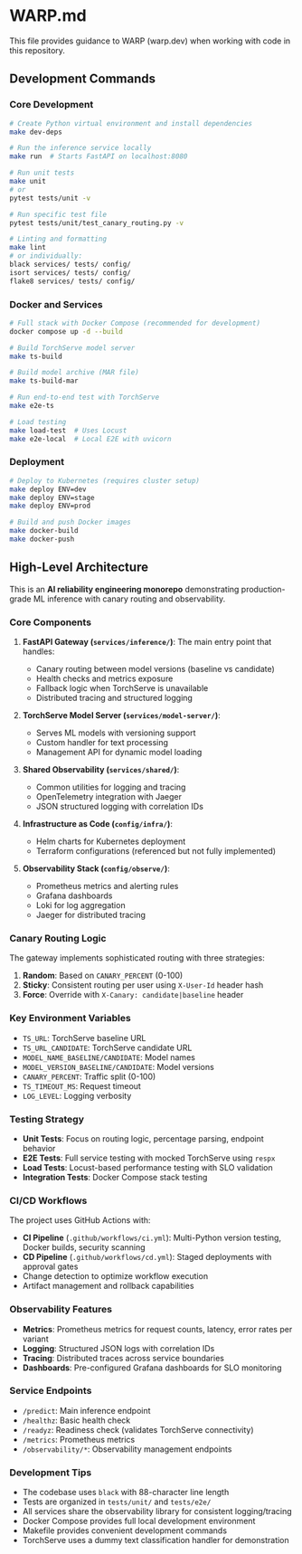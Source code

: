 # WARP.md

This file provides guidance to WARP (warp.dev) when working with code in this repository.

## Development Commands

### Core Development
```bash
# Create Python virtual environment and install dependencies
make dev-deps

# Run the inference service locally
make run  # Starts FastAPI on localhost:8080

# Run unit tests
make unit
# or
pytest tests/unit -v

# Run specific test file
pytest tests/unit/test_canary_routing.py -v

# Linting and formatting
make lint
# or individually:
black services/ tests/ config/
isort services/ tests/ config/
flake8 services/ tests/ config/
```

### Docker and Services
```bash
# Full stack with Docker Compose (recommended for development)
docker compose up -d --build

# Build TorchServe model server
make ts-build

# Build model archive (MAR file)
make ts-build-mar

# Run end-to-end test with TorchServe
make e2e-ts

# Load testing
make load-test  # Uses Locust
make e2e-local  # Local E2E with uvicorn
```

### Deployment
```bash
# Deploy to Kubernetes (requires cluster setup)
make deploy ENV=dev
make deploy ENV=stage
make deploy ENV=prod

# Build and push Docker images
make docker-build
make docker-push
```

## High-Level Architecture

This is an **AI reliability engineering monorepo** demonstrating production-grade ML inference with canary routing and observability.

### Core Components

1. **FastAPI Gateway (`services/inference/`)**: The main entry point that handles:
   - Canary routing between model versions (baseline vs candidate)
   - Health checks and metrics exposure
   - Fallback logic when TorchServe is unavailable
   - Distributed tracing and structured logging

2. **TorchServe Model Server (`services/model-server/`)**: 
   - Serves ML models with versioning support
   - Custom handler for text processing
   - Management API for dynamic model loading

3. **Shared Observability (`services/shared/`)**: 
   - Common utilities for logging and tracing
   - OpenTelemetry integration with Jaeger
   - JSON structured logging with correlation IDs

4. **Infrastructure as Code (`config/infra/`)**:
   - Helm charts for Kubernetes deployment
   - Terraform configurations (referenced but not fully implemented)

5. **Observability Stack (`config/observe/`)**:
   - Prometheus metrics and alerting rules
   - Grafana dashboards
   - Loki for log aggregation
   - Jaeger for distributed tracing

### Canary Routing Logic

The gateway implements sophisticated routing with three strategies:
1. **Random**: Based on `CANARY_PERCENT` (0-100)
2. **Sticky**: Consistent routing per user using `X-User-Id` header hash
3. **Force**: Override with `X-Canary: candidate|baseline` header

### Key Environment Variables

- `TS_URL`: TorchServe baseline URL
- `TS_URL_CANDIDATE`: TorchServe candidate URL  
- `MODEL_NAME_BASELINE/CANDIDATE`: Model names
- `MODEL_VERSION_BASELINE/CANDIDATE`: Model versions
- `CANARY_PERCENT`: Traffic split (0-100)
- `TS_TIMEOUT_MS`: Request timeout
- `LOG_LEVEL`: Logging verbosity

### Testing Strategy

- **Unit Tests**: Focus on routing logic, percentage parsing, endpoint behavior
- **E2E Tests**: Full service testing with mocked TorchServe using `respx`
- **Load Tests**: Locust-based performance testing with SLO validation
- **Integration Tests**: Docker Compose stack testing

### CI/CD Workflows

The project uses GitHub Actions with:
- **CI Pipeline** (`.github/workflows/ci.yml`): Multi-Python version testing, Docker builds, security scanning
- **CD Pipeline** (`.github/workflows/cd.yml`): Staged deployments with approval gates
- Change detection to optimize workflow execution
- Artifact management and rollback capabilities

### Observability Features

- **Metrics**: Prometheus metrics for request counts, latency, error rates per variant
- **Logging**: Structured JSON logs with correlation IDs
- **Tracing**: Distributed traces across service boundaries
- **Dashboards**: Pre-configured Grafana dashboards for SLO monitoring

### Service Endpoints

- `/predict`: Main inference endpoint
- `/healthz`: Basic health check
- `/readyz`: Readiness check (validates TorchServe connectivity)
- `/metrics`: Prometheus metrics
- `/observability/*`: Observability management endpoints

### Development Tips

- The codebase uses `black` with 88-character line length
- Tests are organized in `tests/unit/` and `tests/e2e/`
- All services share the observability library for consistent logging/tracing
- Docker Compose provides full local development environment
- Makefile provides convenient development commands
- TorchServe uses a dummy text classification handler for demonstration

